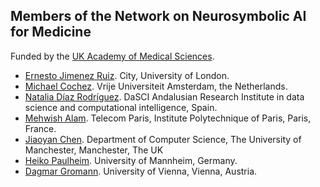 ## Members of the Network on Neurosymbolic AI for Medicine 

Funded by the [UK Academy of Medical Sciences](https://acmedsci.ac.uk/).

- [Ernesto Jimenez Ruiz](https://www.city.ac.uk/about/people/academics/ernesto-jimenez-ruiz). City, University of London.
- [Michael Cochez](https://www.cochez.nl). Vrije Universiteit Amsterdam, the Netherlands.
- [Natalia Díaz Rodríguez](https://sites.google.com/view/nataliadiaz). DaSCI Andalusian Research Institute in data science and computational intelligence, Spain.
- [Mehwish Alam](https://sites.google.com/view/mehwish-alam/home). Telecom Paris, Institute Polytechnique of Paris, Paris, France.
- [Jiaoyan Chen](https://chenjiaoyan.github.io/). Department of Computer Science, The University of Manchester, Manchester, The UK
- [Heiko Paulheim](https://www.heikopaulheim.com/). University of Mannheim, Germany.
- [Dagmar Gromann](http://dagmargromann.com/). University of Vienna, Vienna, Austria.
